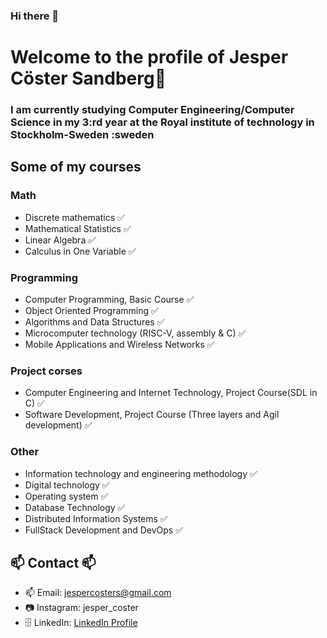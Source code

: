 ### Hi there 👋

# Welcome to the profile of Jesper Cöster Sandberg👋

### I am currently studying Computer Engineering/Computer Science in my 3:rd year at the Royal institute of technology in Stockholm-Sweden :sweden

## Some of my courses
### Math
- Discrete mathematics ✅
- Mathematical Statistics ✅
- Linear Algebra ✅
- Calculus in One Variable ✅



### Programming 
- Computer Programming, Basic Course ✅
- Object Oriented Programming ✅
- Algorithms and Data Structures ✅
- Microcomputer technology (RISC-V, assembly & C) ✅
- Mobile Applications and Wireless Networks ✅

### Project corses
- Computer Engineering and Internet Technology, Project Course(SDL in C) ✅
- Software Development, Project Course (Three layers and Agil development) ✅

### Other
- Information technology and engineering methodology ✅
- Digital technology ✅
- Operating system ✅
- Database Technology ✅
- Distributed Information Systems ✅
- FullStack Development and DevOps ✅

 ##  📫  Contact 📫
 -  📫 Email: jespercosters@gmail.com
 -  📷 Instagram: jesper_coster
- 🗄️ LinkedIn: [LinkedIn Profile](https://www.linkedin.com/in/jesper-c%C3%B6ster-sandberg-96771b253/)
<!--
**JesperCoster/JesperCoster** is a ✨ _special_ ✨ repository because its `README.md` (this file) appears on your GitHub profile.

Here are some ideas to get you started:

- 🔭 I’m currently working on ...
- 🌱 I’m currently learning ...
- 👯 I’m looking to collaborate on ...
- 🤔 I’m looking for help with ...
- 💬 Ask me about ...
- 📫 How to reach me: ...
- 😄 Pronouns: ...
- ⚡ Fun fact: ...
-->

